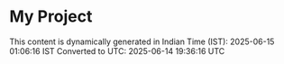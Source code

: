 # My Project

This content is dynamically generated in Indian Time (IST): 2025-06-15 01:06:16 IST
Converted to UTC: 2025-06-14 19:36:16 UTC
